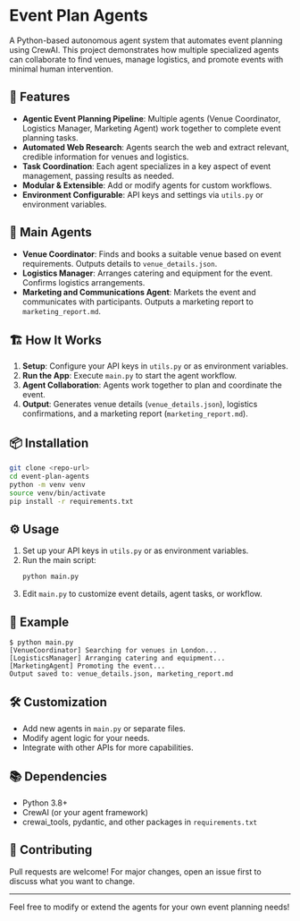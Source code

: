 # Event Plan Agents

A Python-based autonomous agent system that automates event planning using CrewAI. This project demonstrates how multiple specialized agents can collaborate to find venues, manage logistics, and promote events with minimal human intervention.

## 🚀 Features

- **Agentic Event Planning Pipeline**: Multiple agents (Venue Coordinator, Logistics Manager, Marketing Agent) work together to complete event planning tasks.
- **Automated Web Research**: Agents search the web and extract relevant, credible information for venues and logistics.
- **Task Coordination**: Each agent specializes in a key aspect of event management, passing results as needed.
- **Modular & Extensible**: Add or modify agents for custom workflows.
- **Environment Configurable**: API keys and settings via `utils.py` or environment variables.

## 🧩 Main Agents

- **Venue Coordinator**: Finds and books a suitable venue based on event requirements. Outputs details to `venue_details.json`.
- **Logistics Manager**: Arranges catering and equipment for the event. Confirms logistics arrangements.
- **Marketing and Communications Agent**: Markets the event and communicates with participants. Outputs a marketing report to `marketing_report.md`.

## 🏗️ How It Works

1. **Setup**: Configure your API keys in `utils.py` or as environment variables.
2. **Run the App**: Execute `main.py` to start the agent workflow.
3. **Agent Collaboration**: Agents work together to plan and coordinate the event.
4. **Output**: Generates venue details (`venue_details.json`), logistics confirmations, and a marketing report (`marketing_report.md`).

## 📦 Installation

```bash
git clone <repo-url>
cd event-plan-agents
python -m venv venv
source venv/bin/activate
pip install -r requirements.txt
```

## ⚙️ Usage

1. Set up your API keys in `utils.py` or as environment variables.
2. Run the main script:
   ```bash
   python main.py
   ```
3. Edit `main.py` to customize event details, agent tasks, or workflow.

## 📝 Example

```
$ python main.py
[VenueCoordinator] Searching for venues in London...
[LogisticsManager] Arranging catering and equipment...
[MarketingAgent] Promoting the event...
Output saved to: venue_details.json, marketing_report.md
```

## 🛠️ Customization

- Add new agents in `main.py` or separate files.
- Modify agent logic for your needs.
- Integrate with other APIs for more capabilities.

## 📚 Dependencies

- Python 3.8+
- CrewAI (or your agent framework)
- crewai_tools, pydantic, and other packages in `requirements.txt`

## 🤝 Contributing

Pull requests are welcome! For major changes, open an issue first to discuss what you want to change.

---
Feel free to modify or extend the agents for your own event planning needs!
